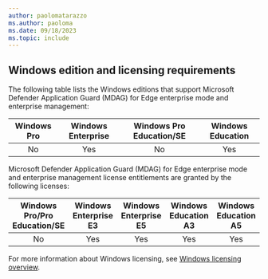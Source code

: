 ```yaml
---
author: paolomatarazzo
ms.author: paoloma
ms.date: 09/18/2023
ms.topic: include
---
```


## Windows edition and licensing requirements

The following table lists the Windows editions that support Microsoft Defender Application Guard (MDAG) for Edge enterprise mode and enterprise management:

|Windows Pro|Windows Enterprise|Windows Pro Education/SE|Windows Education|
|:---:|:---:|:---:|:---:|
|No|Yes|No|Yes|

Microsoft Defender Application Guard (MDAG) for Edge enterprise mode and enterprise management license entitlements are granted by the following licenses:

|Windows Pro/Pro Education/SE|Windows Enterprise E3|Windows Enterprise E5|Windows Education A3|Windows Education A5|
|:---:|:---:|:---:|:---:|:---:|
|No|Yes|Yes|Yes|Yes|

For more information about Windows licensing, see [Windows licensing overview](/windows/whats-new/windows-licensing).
